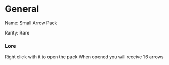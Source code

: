 # General
Name: Small Arrow Pack

Rarity: Rare

### Lore
Right click with it to open the pack
When opened you will receive 16 arrows
